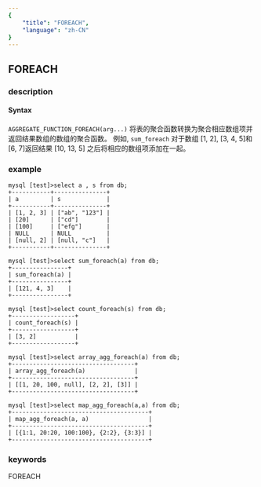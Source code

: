 ```yaml
---
{
    "title": "FOREACH",
    "language": "zh-CN"
}
---
```


<!-- 
Licensed to the Apache Software Foundation (ASF) under one
or more contributor license agreements.  See the NOTICE file
distributed with this work for additional information
regarding copyright ownership.  The ASF licenses this file
to you under the Apache License, Version 2.0 (the
"License"); you may not use this file except in compliance
with the License.  You may obtain a copy of the License at

  http://www.apache.org/licenses/LICENSE-2.0

Unless required by applicable law or agreed to in writing,
software distributed under the License is distributed on an
"AS IS" BASIS, WITHOUT WARRANTIES OR CONDITIONS OF ANY
KIND, either express or implied.  See the License for the
specific language governing permissions and limitations
under the License.
-->

## FOREACH

<version since="2.1.0">
</version>


### description
#### Syntax

`AGGREGATE_FUNCTION_FOREACH(arg...)`
将表的聚合函数转换为聚合相应数组项并返回结果数组的数组的聚合函数。 例如, `sum_foreach` 对于数组 [1, 2], [3, 4, 5]和[6, 7]返回结果 [10, 13, 5] 之后将相应的数组项添加在一起。


### example
```
mysql [test]>select a , s from db;
+-----------+---------------+
| a         | s             |
+-----------+---------------+
| [1, 2, 3] | ["ab", "123"] |
| [20]      | ["cd"]        |
| [100]     | ["efg"]       |
| NULL      | NULL          |
| [null, 2] | [null, "c"]   |
+-----------+---------------+

mysql [test]>select sum_foreach(a) from db;
+----------------+
| sum_foreach(a) |
+----------------+
| [121, 4, 3]    |
+----------------+

mysql [test]>select count_foreach(s) from db;
+------------------+
| count_foreach(s) |
+------------------+
| [3, 2]           |
+------------------+

mysql [test]>select array_agg_foreach(a) from db;
+-----------------------------------+
| array_agg_foreach(a)              |
+-----------------------------------+
| [[1, 20, 100, null], [2, 2], [3]] |
+-----------------------------------+

mysql [test]>select map_agg_foreach(a,a) from db;
+---------------------------------------+
| map_agg_foreach(a, a)                 |
+---------------------------------------+
| [{1:1, 20:20, 100:100}, {2:2}, {3:3}] |
+---------------------------------------+
```
### keywords
FOREACH